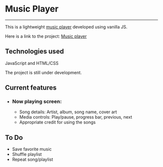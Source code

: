 # Music Player

---

This is a lightweight [music player](https://muliallan.github.io/music-player/) developed using vanilla JS.

Here is a link to the project: [Music player](https://muliallan.github.io/music-player/)

## Technologies used

JavaScript and HTML/CSS

The project is still under development.

## Current features

- ### Now playing screen:
  - Song details: Artist, album, song name, cover art
  - Media controls: Play/pause, progress bar, previous, next
  - Appropriate credit for using the songs

## To Do

- Save favorite music
- Shuffle playlist
- Repeat song/playlist
